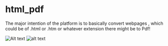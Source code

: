 # html_pdf
The major intention of the platform is to basically convert webpages , which could be of .html or .htm or whatever extension there might be to Pdf!

![Alt text](https://webpagetopdf.herokuapp.com/main/static/img/logo_new.svg)
![alt text](https://webpagetopdf.herokuapp.com/main/static/img/logo_new.svg)
